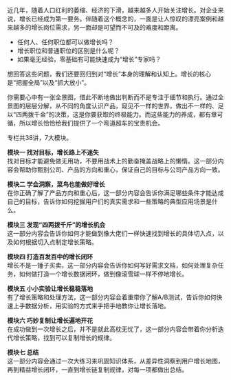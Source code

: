 近几年，随着人口红利的萎缩、经济的下滑，越来越多人开始关注增长。对企业来说，增长已经成为第一要务。伴随着这个概念的，一面是让人惊叹的漂亮案例和越来越多的增长岗位需求，另一面却是可望而不可及的难度和距离。

- 任何人、任何职位都可以做增长吗？
- 增长职位和普通职位的区别是什么呢？
- 如果毫无经验，零基础有可能快速成为“增长”专家吗？

想回答这些问题，我们还要回归到对“增长”本身的理解和认知上。增长的核心是“把握全局”以及“抓大放小”。

你需要心中有一张全景图，借此不断地做出判断而不是专注于细节和执行。通过全景图的层层分解，从不同的角度认识产品，窥见不一样的世界，做出不一样的、足以“四两拨千金”的决策，这是你要获取的终极能力。而这些能力的养成，都有章可循，所以增长恰恰给我们提供了一个弯道超车的宝贵机会。

专栏共38讲，7大模块。

**模块一 找对目标，增长路上不迷失**  
找对目标才能避免做无用功，不要用战术上的勤奋掩盖战略上的懒惰。这一部分内容会帮助你甄别公司、产品的方向和重心，保证自己的目标与公司产品方向一致。

**模块二 学会洞察，菜鸟也能做好增长**  
在你正确了解了产品方向和重心后，这一部分内容会告诉你满足哪些条件才能达成自己的目标，告诉你如何挖掘用户们的真实需求和一些策略的典型应用场景是什么。

**模块三 发现“四两拨千斤”的增长机会**  
这一部分内容会告诉你如何才能做到像大佬们一样快速找到增长的具体切入点，以及如何根据切入点制定增长策略。

**模块四 打造百发百中的增长闭环**  
增长不是一锤子买卖，这一部分内容会告诉你如何写好需求文档，如何处理复杂任务，如何做打造一个增长数据闭环，做到像滚雪球一样不停地增长。

**模块五 小小实验让增长稳稳落地**  
有了增长策略和处理方法，这一部分内容会着重带你了解A/B测试，告诉你如何快速上手数据分析，用实验的方式来手把手地教你让增长落地。

**模块六 巧妙复制让增长遍地开花**  
在成功做到一次增长之后，并不是就此高枕无忧了，这一部分内容会带着你分析迭代增长策略，找到可以复制增长的规律。

**模块七 总结**  
这一部分内容会通过一次大练习来巩固知识体系，从差异性洞察到用户增长地图，再到精益增长闭环，一直到增长链复制规律，对每一项都做出总结。